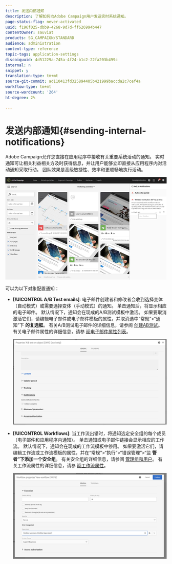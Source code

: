 ```yaml
---
title: 发送内部通知
description: 了解如何向Adobe Campaign用户发送实时系统通知。
page-status-flag: never-activated
uuid: f196f025-dbb9-4268-9d7d-ff626994b447
contentOwner: sauviat
products: SG_CAMPAIGN/STANDARD
audience: administration
content-type: reference
topic-tags: application-settings
discoiquuid: 4d51229a-745a-4f24-b1c2-22fa203b499c
internal: n
snippet: y
translation-type: tm+mt
source-git-commit: ad110413fd325894405b421999baccda2c7cef4a
workflow-type: tm+mt
source-wordcount: '264'
ht-degree: 2%

---
```



# 发送内部通知{#sending-internal-notifications}

Adobe Campaign允许您直接在应用程序中接收有关重要系统活动的通知。 实时通知可让相关利益相关方及时获得信息，并让用户能够立即直接从应用程序内对活动通知采取行动。 团队效果是高级敏捷性、效率和更顺畅地执行活动。

![](assets/pulse_3.png)

可以为以下对象配置通知：

* **[!UICONTROL A/B Test emails]**: 电子邮件创建者和修改者会收到选择变体（自动模式）或需要选择变体（手动模式）的通知。 单击通知后，将显示相应的电子邮件。 默认情况下，通知会在现成的A/B测试模板中激活。 如果要取消激活它们，请编辑电子邮件或电子邮件模板的属性，并取消选中“常规”>“通知”下 **的复选框**。 有关A/B测试电子邮件的详细信息，请参阅 [创建AB测试](../../channels/using/designing-an-a-b-test-email.md)。 有关电子邮件属性的详细信息，请参 [阅电子邮件属性列表](../../administration/using/configuring-email-channel.md#list-of-email-properties)。

   ![](assets/pulse_2.png)

* **[!UICONTROL Workflows]**: 当工作流出错时，将通知选定安全组的每个成员（电子邮件和应用程序内通知）。 单击通知或电子邮件链接会显示相应的工作流。 默认情况下，通知会在现成的工作流模板中停用。 如果要激活它们，请编辑工作流或工作流模板的属性，并在“常规”>“执行”>“错误管理”>“监 **管者”下添加一个安全组**。 有关安全组的详细信息，请参阅 [管理组和用户](../../administration/using/managing-groups-and-users.md)。 有关工作流属性的详细信息，请参 [阅工作流属性](../../automating/using/managing-execution-options.md)。

   ![](assets/pulse_1.png)
